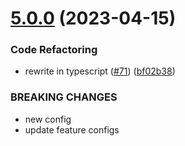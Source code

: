 # [5.0.0](https://github.com/donniean/configs/compare/v4.0.0...v5.0.0) (2023-04-15)


### Code Refactoring

* rewrite in typescript ([#71](https://github.com/donniean/configs/issues/71)) ([bf02b38](https://github.com/donniean/configs/commit/bf02b38ebbe234cde833c7233e3c3d9bb0efd6ce))


### BREAKING CHANGES

* new config
* update feature configs
